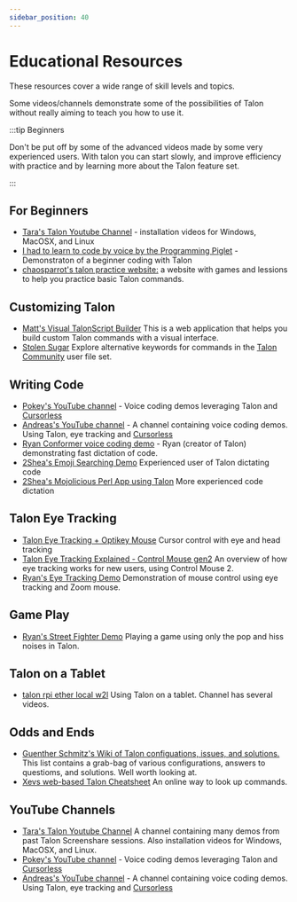 ```yaml
---
sidebar_position: 40
---
```


# Educational Resources

These resources cover a wide range of skill levels and topics.

Some videos/channels demonstrate some of the possibilities of Talon without really aiming to teach you how to use it.

:::tip Beginners

Don't be put off by some of the advanced videos made by some very experienced users.
With talon you can start slowly, and improve efficiency with practice and by learning more about the Talon feature set.

:::

## For Beginners

- [Tara's Talon Youtube Channel](http://www.youtube.com/tararoys) - installation videos for Windows, MacOSX, and Linux
- [I had to learn to code by voice by the Programming Piglet](https://www.youtube.com/watch?v=FOJ6OvPf_nM)  - Demonstraton of a beginner coding with Talon
- [chaosparrot's talon practice website:](https://chaosparrot.github.io/talon_practice) a website with games and lessions to help you practice basic Talon commands.

## Customizing Talon

- [Matt's Visual TalonScript Builder](https://visual-talonscript.pages.dev) This is a web application that helps you build custom Talon commands with a visual interface.
- [Stolen Sugar](https://www.stolensugar.com/) Explore alternative keywords for commands in the [Talon Community](https://github.com/talonhub/community) user file set.


## Writing Code

- [Pokey's YouTube channel](https://www.youtube.com/@PokeyRuleJams/) - Voice coding demos leveraging Talon and [Cursorless](https://www.cursorless.org/)
- [Andreas's YouTube channel](https://www.youtube.com/@andreas_arvidsson) - A channel containing voice coding demos. Using Talon, eye tracking and [Cursorless](https://www.cursorless.org/)
- [Ryan Conformer voice coding demo](https://twitter.com/lunixbochs/status/1378159234861264896) - Ryan (creator of Talon) demonstrating fast dictation of code.
- [2Shea's Emoji Searching Demo](https://youtu.be/RA0idiJkZOg) Experienced user of Talon dictating code
- [2Shea's Mojolicious Perl App using Talon](https://youtu.be/X6rsA0Svh2M) More experienced code dictation

## Talon Eye Tracking

- [Talon Eye Tracking + Optikey Mouse](https://www.youtube.com/watch?v=PQkJE-rtn-g&feature=youtu.be) Cursor control with eye and head tracking
- [Talon Eye Tracking Explained - Control Mouse gen2](https://www.youtube.com/watch?v=_jfeHqUb3_0) An overview of how eye tracking works for new users, using Control Mouse 2.
- [Ryan's Eye Tracking Demo](https://youtu.be/VMNsU7rrjRI) Demonstration of mouse control using eye tracking and Zoom mouse.

## Game Play

- [Ryan's Street Fighter Demo](https://youtu.be/pf-jkbIPovs) Playing a game using only the pop and hiss noises in Talon.

## Talon on a Tablet

- [talon rpi ether local w2l](https://youtu.be/PK6G1foW2Ao) Using Talon on a tablet. Channel has several videos.

## Odds and Ends

- [Guenther Schmitz's Wiki of Talon configuations, issues, and solutions.](https://wiki.gpunktschmitz.com/index.php/Talon) This list contains a grab-bag of various configurations, answers to questioms, and solutions. Well worth looking at.
- [Xevs web-based Talon Cheatsheet](https://talon-knausj-cheatsheet.netlify.app/) An online way to look up commands.

## YouTube Channels

- [Tara's Talon Youtube Channel](http://www.youtube.com/tararoys) A channel containing many demos from past Talon Screenshare sessions. Also installation videos for Windows, MacOSX, and Linux.
- [Pokey's YouTube channel](https://www.youtube.com/@PokeyRuleJams/) - Voice coding demos leveraging Talon and [Cursorless](https://www.cursorless.org/)
- [Andreas's YouTube channel](https://www.youtube.com/@andreas_arvidsson) - A channel containing voice coding demos. Using Talon, eye tracking and [Cursorless](https://www.cursorless.org/)
